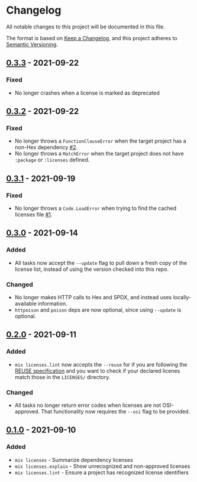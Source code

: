 <!--
SPDX-FileCopyrightText: 2021 Rosa Richter

SPDX-License-Identifier: MIT
-->

# Changelog

All notable changes to this project will be documented in this file.

The format is based on [Keep a Changelog](https://keepachangelog.com/en/1.0.0/),
and this project adheres to [Semantic Versioning](https://semver.org/spec/v2.0.0.html).

## [0.3.3] - 2021-09-22

### Fixed

- No longer crashes when a license is marked as deprecated

## [0.3.2] - 2021-09-22

### Fixed

- No longer throws a `FunctionClauseError` when the target project has a non-Hex dependency [#2].
- No longer throws a `MatchError` when the target project does not have `:package` or `:licenses` defined.

[#2]: https://github.com/Cantido/hex_licenses/issues/2

## [0.3.1] - 2021-09-19

### Fixed

- No longer throws a `Code.LoadError` when trying to find the cached licenses file [#1].

[#1]: https://github.com/Cantido/hex_licenes/issues/1

## [0.3.0] - 2021-09-14

### Added

- All tasks now accept the `--update` flag to pull down a fresh copy of the license list,
  instead of using the version checked into this repo.

### Changed

- No longer makes HTTP calls to Hex and SPDX, and instead uses locally-available information.
- `httpoison` and `poison` deps are now optional, since using `--update` is optional.

## [0.2.0] - 2021-09-11

### Added

- `mix licenses.lint` now accepts the `--reuse` for if you are following the [REUSE specification](https://reuse.software)
  and you want to check if your declared licenes match those in the `LICENSES/` directory.

### Changed

- All tasks no longer return error codes when licenses are not OSI-approved.
  That functionality now requires the `--osi` flag to be provided.

## [0.1.0] - 2021-09-10

### Added

- `mix licenses` - Summarize dependency licenses
- `mix licenses.explain` - Show unrecognized and non-approved licenses
- `mix licenses.lint` - Ensure a project has recognized license identifiers


[Unreleased]: https://git.sr.ht/~cosmicrose/hex_licenses/log
[0.3.3]: https://git.sr.ht/~cosmicrose/hex_licenses/refs/v0.3.3
[0.3.2]: https://git.sr.ht/~cosmicrose/hex_licenses/refs/v0.3.2
[0.3.1]: https://git.sr.ht/~cosmicrose/hex_licenses/refs/v0.3.1
[0.3.0]: https://git.sr.ht/~cosmicrose/hex_licenses/refs/v0.3.0
[0.2.0]: https://git.sr.ht/~cosmicrose/hex_licenses/refs/v0.2.0
[0.1.0]: https://git.sr.ht/~cosmicrose/hex_licenses/refs/v0.1.0
